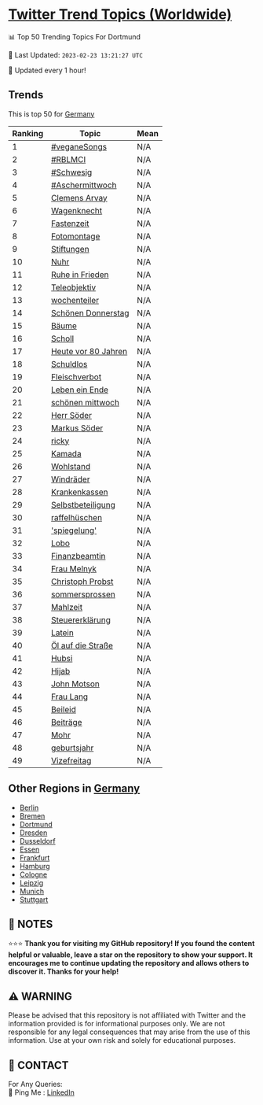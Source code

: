 [Twitter Trend Topics (Worldwide)](https://github.com/ErcinDedeoglu/Twitter-Trend-Topics)
==========


📊 Top 50 Trending Topics For Dortmund

📆 Last Updated: `2023-02-23 13:21:27 UTC`

🔧 Updated every 1 hour!


## Trends

This is top 50 for [Germany](</Germany>)

| Ranking | Topic | Mean |
| ------- | ------------ | ------------ |
| 1 | [#veganeSongs](http://twitter.com/search?q=%23veganeSongs) | N/A |
| 2 | [#RBLMCI](http://twitter.com/search?q=%23RBLMCI) | N/A |
| 3 | [#Schwesig](http://twitter.com/search?q=%23Schwesig) | N/A |
| 4 | [#Aschermittwoch](http://twitter.com/search?q=%23Aschermittwoch) | N/A |
| 5 | [Clemens Arvay](http://twitter.com/search?q=Clemens+Arvay) | N/A |
| 6 | [Wagenknecht](http://twitter.com/search?q=Wagenknecht) | N/A |
| 7 | [Fastenzeit](http://twitter.com/search?q=Fastenzeit) | N/A |
| 8 | [Fotomontage](http://twitter.com/search?q=Fotomontage) | N/A |
| 9 | [Stiftungen](http://twitter.com/search?q=Stiftungen) | N/A |
| 10 | [Nuhr](http://twitter.com/search?q=Nuhr) | N/A |
| 11 | [Ruhe in Frieden](http://twitter.com/search?q=Ruhe+in+Frieden) | N/A |
| 12 | [Teleobjektiv](http://twitter.com/search?q=Teleobjektiv) | N/A |
| 13 | [wochenteiler](http://twitter.com/search?q=wochenteiler) | N/A |
| 14 | [Schönen Donnerstag](http://twitter.com/search?q=Sch%c3%b6nen+Donnerstag) | N/A |
| 15 | [Bäume](http://twitter.com/search?q=B%c3%a4ume) | N/A |
| 16 | [Scholl](http://twitter.com/search?q=Scholl) | N/A |
| 17 | [Heute vor 80 Jahren](http://twitter.com/search?q=Heute+vor+80+Jahren) | N/A |
| 18 | [Schuldlos](http://twitter.com/search?q=Schuldlos) | N/A |
| 19 | [Fleischverbot](http://twitter.com/search?q=Fleischverbot) | N/A |
| 20 | [Leben ein Ende](http://twitter.com/search?q=Leben+ein+Ende) | N/A |
| 21 | [schönen mittwoch](http://twitter.com/search?q=sch%c3%b6nen+mittwoch) | N/A |
| 22 | [Herr Söder](http://twitter.com/search?q=Herr+S%c3%b6der) | N/A |
| 23 | [Markus Söder](http://twitter.com/search?q=Markus+S%c3%b6der) | N/A |
| 24 | [ricky](http://twitter.com/search?q=ricky) | N/A |
| 25 | [Kamada](http://twitter.com/search?q=Kamada) | N/A |
| 26 | [Wohlstand](http://twitter.com/search?q=Wohlstand) | N/A |
| 27 | [Windräder](http://twitter.com/search?q=Windr%c3%a4der) | N/A |
| 28 | [Krankenkassen](http://twitter.com/search?q=Krankenkassen) | N/A |
| 29 | [Selbstbeteiligung](http://twitter.com/search?q=Selbstbeteiligung) | N/A |
| 30 | [raffelhüschen](http://twitter.com/search?q=raffelh%c3%bcschen) | N/A |
| 31 | ['spiegelung'](http://twitter.com/search?q=%27spiegelung%27) | N/A |
| 32 | [Lobo](http://twitter.com/search?q=Lobo) | N/A |
| 33 | [Finanzbeamtin](http://twitter.com/search?q=Finanzbeamtin) | N/A |
| 34 | [Frau Melnyk](http://twitter.com/search?q=Frau+Melnyk) | N/A |
| 35 | [Christoph Probst](http://twitter.com/search?q=Christoph+Probst) | N/A |
| 36 | [sommersprossen](http://twitter.com/search?q=sommersprossen) | N/A |
| 37 | [Mahlzeit](http://twitter.com/search?q=Mahlzeit) | N/A |
| 38 | [Steuererklärung](http://twitter.com/search?q=Steuererkl%c3%a4rung) | N/A |
| 39 | [Latein](http://twitter.com/search?q=Latein) | N/A |
| 40 | [Öl auf die Straße](http://twitter.com/search?q=%c3%96l+auf+die+Stra%c3%9fe) | N/A |
| 41 | [Hubsi](http://twitter.com/search?q=Hubsi) | N/A |
| 42 | [Hijab](http://twitter.com/search?q=Hijab) | N/A |
| 43 | [John Motson](http://twitter.com/search?q=John+Motson) | N/A |
| 44 | [Frau Lang](http://twitter.com/search?q=Frau+Lang) | N/A |
| 45 | [Beileid](http://twitter.com/search?q=Beileid) | N/A |
| 46 | [Beiträge](http://twitter.com/search?q=Beitr%c3%a4ge) | N/A |
| 47 | [Mohr](http://twitter.com/search?q=Mohr) | N/A |
| 48 | [geburtsjahr](http://twitter.com/search?q=geburtsjahr) | N/A |
| 49 | [Vizefreitag](http://twitter.com/search?q=Vizefreitag) | N/A |



## Other Regions in [Germany](</Germany>)

* [Berlin](</Germany/Berlin.md>)
* [Bremen](</Germany/Bremen.md>)
* [Dortmund](</Germany/Dortmund.md>)
* [Dresden](</Germany/Dresden.md>)
* [Dusseldorf](</Germany/Dusseldorf.md>)
* [Essen](</Germany/Essen.md>)
* [Frankfurt](</Germany/Frankfurt.md>)
* [Hamburg](</Germany/Hamburg.md>)
* [Cologne](</Germany/Cologne.md>)
* [Leipzig](</Germany/Leipzig.md>)
* [Munich](</Germany/Munich.md>)
* [Stuttgart](</Germany/Stuttgart.md>)



## 📝 NOTES

⭐⭐⭐ **Thank you for visiting my GitHub repository! If you found the content helpful or valuable, leave a star on the repository to show your support. It encourages me to continue updating the repository and allows others to discover it. Thanks for your help!**


## ⚠️ WARNING

Please be advised that this repository is not affiliated with Twitter and the information provided is for informational purposes only. We are not responsible for any legal consequences that may arise from the use of this information. Use at your own risk and solely for educational purposes.


## 📨 CONTACT

 For Any Queries:  
            🏓 Ping Me : [LinkedIn](https://www.linkedin.com/in/ercindedeoglu/)
